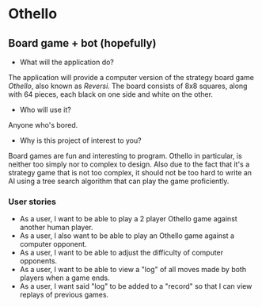 # Othello

## Board game + bot (hopefully)

- What will the application do?  

The application will provide a computer version of the strategy board game *Othello*, also known as *Reversi*. 
The board consists of 8x8 squares, along with 64 pieces, each black on one side and white on the other.

- Who will use it?

Anyone who's bored.

- Why is this project of interest to you?

Board games are fun and interesting to program. Othello in particular, is neither too simply nor to complex to design. 
Also due to the fact that it's a strategy game that is not too complex, it should not be too hard to write an AI using a
tree search algorithm that can play the game proficiently.

### User stories

- As a user, I want to be able to play a 2 player Othello game against another human player.
- As a user, I also want to be able to play an Othello game against a computer opponent.
- As a user, I want to be able to adjust the difficulty of computer opponents.
- As a user, I want to be able to view a "log" of all moves made by both players when a game ends.
- As a user, I want said "log" to be added to a "record" so that I can view replays of previous games.